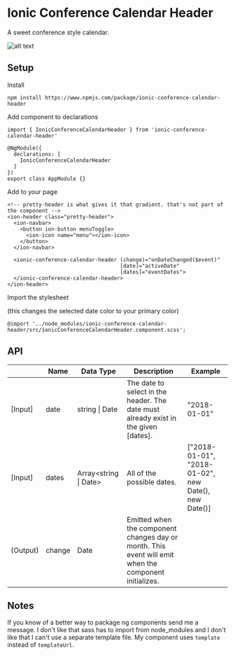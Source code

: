 # Ionic Conference Calendar Header

A sweet conference style calendar.

![alt text](https://github.com/iamchairs/ionic-conference-calendar-header/raw/master/ioniceventheader.gif "demo")


## Setup


Install


```
npm install https://www.npmjs.com/package/ionic-conference-calendar-header
```

Add component to declarations



```
import { IonicConferenceCalendarHeader } from 'ionic-conference-calendar-header'

@NgModule({
  declarations: [
    IonicConferenceCalendarHeader
  ]
})
export class AppModule {}
```

Add to your page

```
<!-- pretty-header is what gives it that gradient. that's not part of the component -->
<ion-header class="pretty-header">
  <ion-navbar>
    <button ion-button menuToggle>
      <ion-icon name="menu"></ion-icon>
    </button>
  </ion-navbar>

  <ionic-conference-calendar-header (change)="onDateChanged($event)"
                                    [date]="activeDate"
                                    [dates]="eventDates">
  </ionic-conference-calendar-header>
</ion-header>
```

Import the stylesheet

(this changes the selected date color to your primary color)

```
@import '../node_modules/ionic-conference-calendar-header/src/ionicConferenceCalendarHeader.component.scss';
```

## API

|          | Name   | Data Type            | Description                                                                                           | Example                                              |
|----------|--------|----------------------|-------------------------------------------------------------------------------------------------------|------------------------------------------------------|
| [Input]  | date   | string \| Date        | The date to select in the header. The date must already exist in the given [dates].                   | "2018-01-01" | new Date()                            |
| [Input]  | dates  | Array\<string \| Date\> | All of the possible dates.                                                                            | ["2018-01-01", "2018-01-02", new Date(), new Date()] |
| (Output) | change | Date                 | Emitted when the component changes day or month. This event will emit when the component initializes. |                                                      |


## Notes

If you know of a better way to package ng components send me a message. I don't like that sass has to import from node_modules and I don't like that I can't use a separate template file. My component uses `template` instead of `templateUrl`.